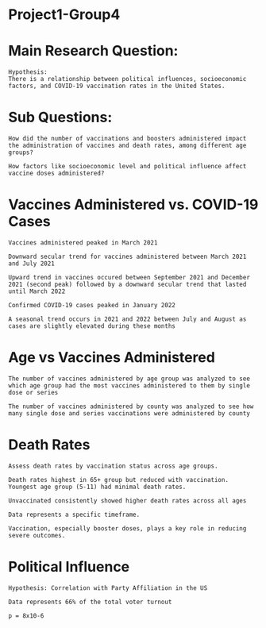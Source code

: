 # Project1-Group4

# Main Research Question:

    Hypothesis: 
    There is a relationship between political influences, socioeconomic factors, and COVID-19 vaccination rates in the United States.
 
# Sub Questions: 

    How did the number of vaccinations and boosters administered impact the administration of vaccines and death rates, among different age groups?
       
    How factors like socioeconomic level and political influence affect vaccine doses administered?

# Vaccines Administered vs. COVID-19 Cases

    Vaccines administered peaked in March 2021 
    
    Downward secular trend for vaccines administered between March 2021 and July 2021
    
    Upward trend in vaccines occured between September 2021 and December 2021 (second peak) followed by a downward secular trend that lasted until March 2022 
    
    Confirmed COVID-19 cases peaked in January 2022
    
    A seasonal trend occurs in 2021 and 2022 between July and August as cases are slightly elevated during these months

# Age vs Vaccines Administered

    The number of vaccines administered by age group was analyzed to see which age group had the most vaccines administered to them by single dose or series
    
    The number of vaccines administered by county was analyzed to see how many single dose and series vaccinations were administered by county

# Death Rates

    Assess death rates by vaccination status across age groups.
    
    Death rates highest in 65+ group but reduced with vaccination. Youngest age group (5-11) had minimal death rates. 
    
    Unvaccinated consistently showed higher death rates across all ages      
    
    Data represents a specific timeframe.
    
    Vaccination, especially booster doses, plays a key role in reducing severe outcomes.


# Political Influence

    Hypothesis: Correlation with Party Affiliation in the US
    
    Data represents 66% of the total voter turnout
    
    p = 8x10-6 
